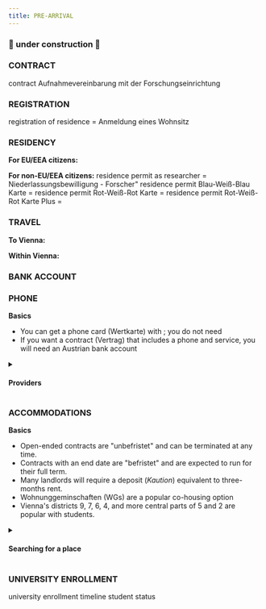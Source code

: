 ```yaml
---
title: PRE-ARRIVAL
---
```


### 🚧  under construction  🚧

### CONTRACT
contract
Aufnahmevereinbarung mit der Forschungseinrichtung

### REGISTRATION
registration of residence = Anmeldung eines Wohnsitz

### RESIDENCY
**For EU/EEA citizens:**

**For non-EU/EEA citizens:**
residence permit as researcher = Niederlassungsbewilligung - Forscher"
residence permit Blau-Weiß-Blau Karte =
residence permit Rot-Weiß-Rot Karte =
residence permit Rot-Weiß-Rot Karte Plus =

### TRAVEL
**To Vienna:**

**Within Vienna:**


### BANK ACCOUNT


### PHONE
**Basics**
- You can get a phone card (Wertkarte) with ; you do not need 
- If you want a contract (Vertrag) that includes a phone and service, you will need an Austrian bank account

<details><summary><h4>Providers</h4></summary>


  </details>

### ACCOMMODATIONS
**Basics**
- Open-ended contracts are "unbefristet" and can be terminated at any time.
- Contracts with an end date are "befristet" and are expected to run for their full term.
- Many landlords will require a deposit (*Kaution*) equivalent to three-months rent.
- Wohnunggeminschaften \(WGs\) are a popular co-housing option
- Vienna's districts 9, 7, 6, 4, and more central parts of 5 and 2 are popular with students.

<details><summary><h4>Searching for a place</h4></summary>
  
  *for everyone:*
  
    - [Willhaben.at](https://www.willhaben.at/iad/immobilien)
    - [OeAD](https://www.oeadstudenthousing.at/en/)
    - [WG Gesucht](https://www.wg-gesucht.de/)
    - [Der Standard](https://immobilien.derstandard.at/)
    
  *for students:*
  
    - [home4students](https://www.home4students.at/en/)
    - [STUWO Studentenheim](http://www.stuwo.at/studentenheime/)
    - [Viennabase homes for students](https://viennabase.at/)
    - [ÖJAB](https://www.oejab.at/en/students/dormitories)
    - [Studentenwohnen](https://www.studentenwohnen.at/en/)
    - [Studentinnenheim Währing](http://www.waehring.or.at/)
    - [Tiroler Studentenheim](http://www.tirolerheim.com/)
    - [Porzellaneum](http://www.porzellaneum.sth.ac.at/)
    - [Kolpinghaus](http://www.kolpinghaus-wien9.at/)
    - [Dorm Auge Gottes](http://auge-gottes.at/)
    - [BOKUheim](http://www.bokuheim.at/)
    - [Apartmenthaus vetmed](http://www.vetheim.at/)

  </details>

### UNIVERSITY ENROLLMENT 
university enrollment timeline
student status

